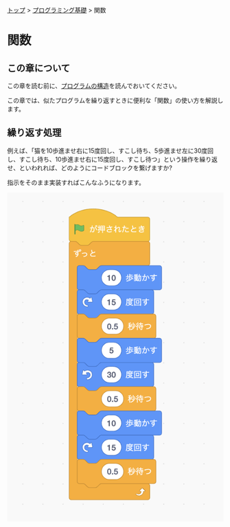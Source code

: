 [トップ](../../) > [プログラミング基礎](../) > 関数

# 関数

## この章について

この章を読む前に、[プログラムの構造](../scratch/)を読んでおいてください。

この章では、似たプログラムを繰り返すときに便利な「関数」の使い方を解説します。

## 繰り返す処理

例えば、「猫を10歩進ませ右に15度回し、すこし待ち、5歩進ませ左に30度回し、すこし待ち、10歩進ませ右に15度回し、すこし待つ」という操作を繰り返せ、といわれれば、どのようにコードブロックを繋げますか?

指示をそのまま実装すればこんなふうになります。

![Scratchで安直に実装した例](./images/scratch_01.png)
